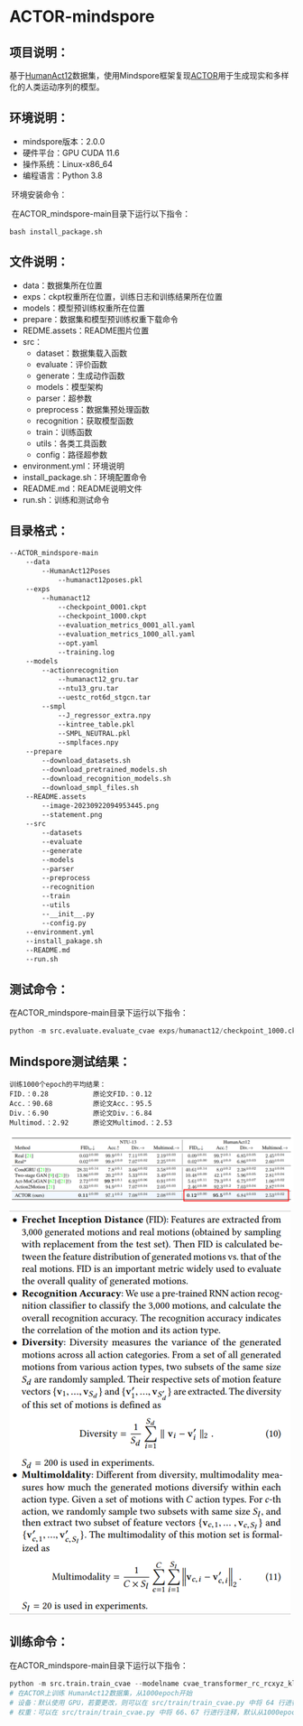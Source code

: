 # ACTOR-mindspore



## 项目说明：

基于[HumanAct12](https://arxiv.org/pdf/2007.15240.pdf)数据集，使用Mindspore框架复现[ACTOR](https://openaccess.thecvf.com/content/ICCV2021/papers/Petrovich_Action-Conditioned_3D_Human_Motion_Synthesis_With_Transformer_VAE_ICCV_2021_paper.pdf)用于生成现实和多样化的人类运动序列的模型。

## 环境说明：

+ mindspore版本：2.0.0
+ 硬件平台：GPU CUDA 11.6
+ 操作系统：Linux-x86_64
+ 编程语言：Python 3.8

​		环境安装命令：

​		在ACTOR_mindspore-main目录下运行以下指令：

```
bash install_package.sh
```

## 文件说明：

+ data：数据集所在位置
+ exps：ckpt权重所在位置，训练日志和训练结果所在位置
+ models：模型预训练权重所在位置
+ prepare：数据集和模型预训练权重下载命令
+ REDME.assets：README图片位置
+ src：
  + dataset：数据集载入函数
  + evaluate：评价函数
  + generate：生成动作函数
  + models：模型架构
  + parser：超参数
  + preprocess：数据集预处理函数
  + recognition：获取模型函数
  + train：训练函数
  + utils：各类工具函数
  + config：路径超参数
+ environment.yml：环境说明
+ install_package.sh：环境配置命令
+ README.md：README说明文件
+ run.sh：训练和测试命令

## 目录格式：

```
--ACTOR_mindspore-main
	--data
		--HumanAct12Poses
			--humanact12poses.pkl
	--exps
		--humanact12
        	--checkpoint_0001.ckpt
        	--checkpoint_1000.ckpt
        	--evaluation_metrics_0001_all.yaml
        	--evaluation_metrics_1000_all.yaml
        	--opt.yaml
        	--training.log
	--models
		--actionrecognition
			--humanact12_gru.tar
			--ntu13_gru.tar
			--uestc_rot6d_stgcn.tar
		--smpl
			--J_regressor_extra.npy
			--kintree_table.pkl
			--SMPL_NEUTRAL.pkl
			--smplfaces.npy
	--prepare
		--download_datasets.sh
		--download_pretrained_models.sh
		--download_recognition_models.sh
		--download_smpl_files.sh
	--README.assets
		--image-20230922094953445.png
		--statement.png
	--src
		--datasets
		--evaluate
		--generate
		--models
		--parser
		--preprocess
		--recognition
		--train
		--utils
		--__init__.py
		--config.py
	--environment.yml
	--install_pakage.sh
	--README.md
	--run.sh
```

## 测试命令：

在ACTOR_mindspore-main目录下运行以下指令：

```python
python -m src.evaluate.evaluate_cvae exps/humanact12/checkpoint_1000.ckpt --batch_size 64 --niter 20 # 表示你在验证的在第 1000 epoch 训练的模型
```

## Mindspore测试结果：

```
训练1000个epoch的平均结果：
FID.：0.28			原论文FID.：0.12
Acc.：90.68			原论文Acc.：95.5
Div.：6.90			原论文Div.：6.84
Multimod.：2.92		原论文Multimod.：2.53
```

![image-20230922094953445](README.assets/image-20230922094953445.png)

![statement](README.assets/statement.png)

## 训练命令：

在ACTOR_mindspore-main目录下运行以下指令：

```python
python -m src.train.train_cvae --modelname cvae_transformer_rc_rcxyz_kl --pose_rep rot6d --lambda_kl 1e-5 --jointstype vertices --batch_size 20 --num_frames 60 --num_layers 8 --lr 0.0001 --glob --translation --no-vertstrans --dataset humanact12 --num_epochs 5000 --snapshot 100 --folder exps/humanact12
# 在ACTOR上训练 HumanAct12数据集，从1000epoch开始
# 设备：默认使用 GPU，若要更改，则可以在 src/train/train_cvae.py 中将 64 行进行更改
# 权重：可以在 src/train/train_cvae.py 中将 66、67 行进行注释，默认从1000epoch继续训练
```